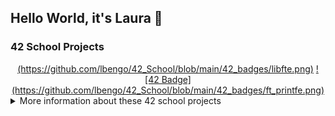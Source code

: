 ## Hello World, it's Laura 🤙

### 42 School Projects

<div align="center">
<a href="https://github.com/lbengo/42_School/tree/main/Cursus/Libft">(https://github.com/lbengo/42_School/blob/main/42_badges/libfte.png)</a>
<a href="https://github.com/lbengo/42_School/tree/main/Cursus/ft_printf">![42 Badge](https://github.com/lbengo/42_School/blob/main/42_badges/ft_printfe.png)</a>
</div>

<details>
<summary>More information about these 42 school projects</summary>

| Project                                                  |  Language  | Grade| Description                                                           |
|----------------------------------------------------------|------------|------|-----------------------------------------------------------------------|
| [libft](https://github.com/lbengo/42_School/tree/main/Cursus/Libft)               | C          | 125% | Create a library of basic functions.                                  |
| [ft_printf](https://github.com/lbengo/42_School/tree/main/Cursus/ft_printf)       | C          | 100% | Recode the standard C library function, printf.                       |
</details>














<!--
**lbengo/lbengo** is a ✨ _special_ ✨ repository because its `README.md` (this file) appears on your GitHub profile.

Here are some ideas to get you started:

- 🔭 I’m currently working on ...
- 🌱 I’m currently learning ...
- 👯 I’m looking to collaborate on ...
- 🤔 I’m looking for help with ...
- 💬 Ask me about ...
- 📫 How to reach me: ...
- 😄 Pronouns: ...
- ⚡ Fun fact: ...
-->
